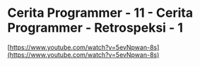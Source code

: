 # Cerita Programmer - 11 - Cerita Programmer - Retrospeksi - 1

[https://www.youtube.com/watch?v=5evNpwan-8s](https://www.youtube.com/watch?v=5evNpwan-8s)
